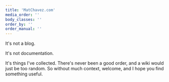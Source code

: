 ```yaml
---
title: 'MatChavez.com'
media_order: ''
body_classes: ''
order_by: ''
order_manual: ''
---
```


It's not a blog.

It's not documentation.

It's things I've collected. There's never been a good order, and a wiki would just be too random. So without much context, welcome, and I hope you find something useful.
